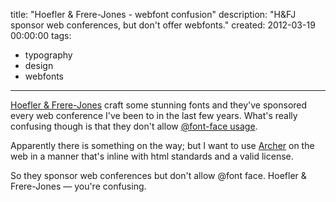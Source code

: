 title: "Hoefler & Frere-Jones - webfont confusion"
description: "H&FJ sponsor web conferences, but don't offer webfonts."
created: 2012-03-19 00:00:00
tags:
  - typography
  - design
  - webfonts
---

[Hoefler & Frere-Jones][0] craft some stunning fonts and they've sponsored every web conference I've been to in the last few years. What's really confusing though is that they don't allow [@font-face usage][0].

Apparently there is something on the way; but I want to use [Archer][2] on the web in a manner that's inline with html standards and a valid license.

So they sponsor web conferences but don't allow @font face. Hoefler & Frere-Jones &mdash; you're confusing.



[0]: http://www.typography.com
[1]: http://www.typography.com/ask/faq.php?faqID=126#Faq_126
[2]: http://www.typography.com/fonts/font_styles.php?productLineID=100033